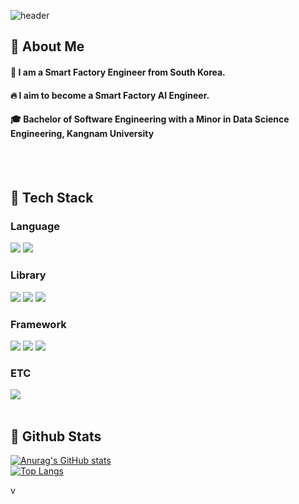 <div>
  
  <!--Header-->
  ![header](https://capsule-render.vercel.app/api?type=waving&color=gradient&height=300&section=header&text=Good%20to%20see%20you%20%F0%9F%A4%97)
  
</div>

<div>
  <!--Body-->
  
  ## 👀 About Me
  #### :raising_hand: I am a Smart Factory Engineer from South Korea.<br/>
  #### :fire: I aim to become a Smart Factory AI Engineer.<br/>
  #### :mortar_board: Bachelor of Software Engineering with a Minor in Data Science Engineering, Kangnam University
  <br/>
  <br/>
  
  ## 🧱 Tech Stack
  ### Language
  <!--Python-->
  <img src="https://img.shields.io/badge/Python-3776AB?style=flat-square&logo=Python&logoColor=white"/>
  <!--C#-->
  <img src="https://upload.wikimedia.org/wikipedia/commons/thumb/0/0d/C_Sharp_wordmark.svg/464px-C_Sharp_wordmark.svg.png&logo=C#&logoColor=white"/>
  <br/>
  
  ### Library
  <!--PyTorch-->
  <img src="https://img.shields.io/badge/PyTorch-EE4C2C?style=flat-square&logo=PyTorch&logoColor=white"/>
  <!--Tensorflow-->
  <img src="https://img.shields.io/badge/TensorFlow-FF6F00?style=flat-square&logo=Tensorflow&logoColor=white"/>
  <!--Devexpress-->
  <img src="https://img.shields.io/badge/DevExpress-FF7200?style=flat-square&logo=Devexpress&logoColor=white"/>
  <br/>
  
  ### Framework
  <!--.Net-->
  <img src="https://img.shields.io/badge/.NET-512BD4?style=flat-square&logo=.Net&logoColor=white"/>
  <!--Node.js-->
  <img src="https://img.shields.io/badge/Node.js-5FA04E?style=flat-square&logo=Node.js&logoColor=white"/>
  <!--Flutter-->
  <img src="https://img.shields.io/badge/Flutter-02569B?style=flat-square&logo=Flutter&logoColor=white&Color=white"/>
  <br/>
  
  ### ETC
  <!--MsSQL-->
  <img src="https://img.shields.io/badge/MySQL-4479A1?style=flat-square&logo=MsSQL&logoColor=white"/>
  <br/>
  <br/>
  
  ## 🤔 Github Stats
  [![Anurag's GitHub stats](https://github-readme-stats.vercel.app/api?username=Daehwan0410)](https://github.com/anuraghazra/github-readme-stats)
  <br/>
  [![Top Langs](https://github-readme-stats.vercel.app/api/top-langs/?username=Daehwan0410)](https://github.com/anuraghazra/github-readme-stats)
  
</div>

<!--
**Daehwan0410/Daehwan0410** is a ✨ _special_ ✨ repository because its `README.md` (this file) appears on your GitHub profile.

Here are some ideas to get you started:
- Hi there 👋
- 🔭 I’m currently working on ...
- 🌱 I’m currently learning ...
- 👯 I’m looking to collaborate on ...
- 🤔 I’m looking for help with ...
- 💬 Ask me about ...
- 📫 How to reach me: ...
- 😄 Pronouns: ...
- ⚡ Fun fact: ...
-->v
